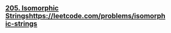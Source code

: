 ## [205. Isomorphic Strings](https://leetcode.com/problems/isomorphic-strings)https://leetcode.com/problems/isomorphic-strings
